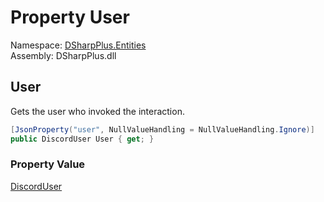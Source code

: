 # Property User

Namespace: [DSharpPlus.Entities](DSharpPlus.Entities.md)  
Assembly: DSharpPlus.dll

## <a id="DSharpPlus_Entities_DiscordMessageInteraction_User"></a>User

Gets the user who invoked the interaction.

```csharp
[JsonProperty("user", NullValueHandling = NullValueHandling.Ignore)]
public DiscordUser User { get; }
```

### Property Value

[DiscordUser](DSharpPlus.Entities.DiscordUser.md)

